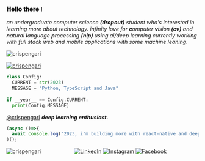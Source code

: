 ### 𝐇𝐞𝐥𝐥𝐨 𝐭𝐡𝐞𝐫𝐞 !

_an undergraduate computer science **(dropout)** student who's interested in learning more about technology. infinity love for **c**omputer **v**ision **(cv)** and **n**atural **l**anguage **p**rocessing **(nlp)** using ai/deep learning currently working with full stack web and mobile applications with some machine leaning._

<p align="left"> <img src="https://komarev.com/ghpvc/?username=crispengari&label=Profile%20views&color=0e75b6&style=flat" alt="crispengari" /> </p>

<p align="left"> <a href="https://github.com/ryo-ma/github-profile-trophy"><img src="https://github-profile-trophy.vercel.app/?username=crispengari" alt="crispengari" /></a> </p>

```py
class Config:
  CURRENT = str(2023)
  MESSAGE = "Python, TypeScript and Java"
  
if __year__ == Config.CURRENT:
  print(Config.MESSAGE)
```

[@crispengari](https://crispen-gari.web.app/#/home) _**deep learning enthusiast.**_

```ts
(async ()=>{
  await console.log("2023, i'm building more with react-native and deep-leaning!!")
)();
```
<p><img align="left" src="https://github-readme-stats.vercel.app/api/top-langs?username=crispengari&show_icons=true&locale=en&layout=compact" alt="crispengari" /></p>


<!--
```c++
#include "CMakeProject2.h"
#include <torch/torch.h>
using namespace std;

int main(){
  torch::Tensor tensor = torch::eye(3);
  cout << tensor << endl;
  return 0;
}
```

What i want to learn this year.

1. [x] _koa.js_
2. [x] _django_
3. [ ] _reinforcement learning **(rl)**_
4. [x] _java springboot_
5. [ ] _machine learning in C++_
6. [ ] _robotics_
7. [x] _docker_
8. [x] _prisma_
9. [x] _urql_
10. [ ] _java swing(awt)_
11. [ ] _game engine in javascript_
12. [x] _electron.js_
13. [ ] _svelte.js_
14. [ ] _vs-code extentions_
15. [x] _react component library_
16. [ ] _aws_
17. [ ] _kubernetes_
I'm so fascinated with deep learning using `torch` look how clean is this code.

```py
class LeNet(nn.Module):
    def __init__(self, output_dim):
        super(LeNet, self).__init__()
        self.features = nn.Sequential(
            nn.Conv2d(in_channels=1, out_channels=6, kernel_size =5),
            nn.MaxPool2d(kernel_size=2),
            nn.ReLU(),
            nn.Conv2d(in_channels=6, out_channels=16, kernel_size =5),
            nn.MaxPool2d(kernel_size=2),
            nn.ReLU()
        )
        self.classifier = nn.Sequential(
            nn.Linear(16 * 4 * 4, 120),
            nn.ReLU(),
            nn.Linear(120, 84),
            nn.ReLU(),
            nn.Linear(84, output_dim)
        )

    def forward(self, x):
        x = self.features(x) # x = [batch size, 16, 4, 4]
        x = x.view(x.shape[0], -1) # x = [batch size, 16*4*4 = 256]
        x = self.classifier(x) # x = [batch size, output dim]
        return x
```
-->

<p align="center">
<a href="https://www.linkedin.com/in/crispen-gari-34437720b" target="_blank"><img src="https://img.shields.io/badge/LinkedIn-%230077B5.svg?&style=flat-square&logo=linkedin&logoColor=white" alt="LinkedIn"></a>
<a href="https://www.instagram.com/crispen_gari_/" target="_blank"><img src="https://img.shields.io/badge/Instagram-%23E4405F.svg?&style=flat-square&logo=instagram&logoColor=white" alt="Instagram"></a>
<a href="https://www.facebook.com/crispen.gari" target="_blank"><img src="https://img.shields.io/badge/Facebook-%231877F2.svg?&style=flat-square&logo=facebook&logoColor=white" alt="Facebook"></a>
</p>
